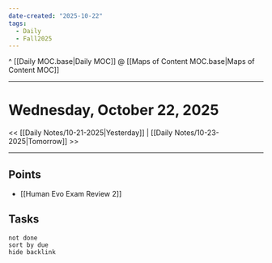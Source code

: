 ```yaml
---
date-created: "2025-10-22"
tags:
  - Daily
  - Fall2025
---
```

^ [[Daily MOC.base|Daily MOC]]
@ [[Maps of Content MOC.base|Maps of Content MOC]]

---
# Wednesday, October 22, 2025
<< [[Daily Notes/10-21-2025|Yesterday]] | [[Daily Notes/10-23-2025|Tomorrow]] >>

---
## Points
- [[Human Evo Exam Review 2]]

## Tasks
```tasks
not done
sort by due
hide backlink
```
